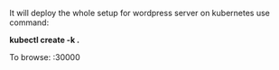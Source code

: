 It will deploy the whole setup for wordpress server on kubernetes
use command:

**kubectl create -k .**

To browse:   <node-ip>:30000

